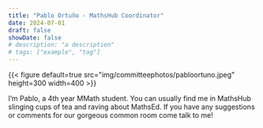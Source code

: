 ```yaml
---
title: "Pablo Ortuño - MathsHub Coordinator"
date: 2024-07-01
draft: false
showDate: false
# description: "a description"
# tags: ["example", "tag"]
---
```

{{< figure default=true src="img/committeephotos/pabloortuno.jpeg" height=300 width=400 >}}

I’m Pablo, a 4th year MMath student. You can usually find me in MathsHub slinging cups of tea and raving about MathsEd. If you have any suggestions or comments for our gorgeous common room come talk to me!
